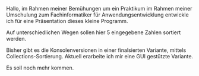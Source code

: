 Hallo,
im Rahmen meiner Bemühungen um ein Praktikum im Rahmen meiner Umschulung zum Fachinformatiker für Anwendungsentwicklung entwickle ich für eine Präsentation dieses kleine Programm.

Auf unterschiedlichen Wegen sollen hier 5 eingegebene Zahlen sortiert werden.

Bisher gibt es die Konsolenversionen in einer finalsierten Variante, mittels Collections-Sortierung.
Aktuell erarbeite ich mir eine GUI gestützte Variante.

Es soll noch mehr kommen.

